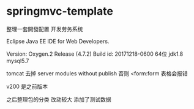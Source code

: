 # springmvc-template
整理一套開發配置 开发劳务系统

Eclipse Java EE IDE for Web Developers.

Version: Oxygen.2 Release (4.7.2)
Build id: 20171218-0600   64位   jdk1.8  mysql5.7 

tomcat 去掉  server modules without publish 否则  <form:form 表格会报错

v200 是之前版本

之后整理包的分类 改动较大  添加了测试数据